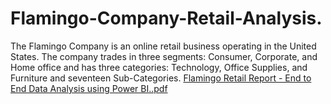 # Flamingo-Company-Retail-Analysis.
The Flamingo Company is an online retail business operating in the United States. The company trades in three segments: Consumer, Corporate, and Home office and has three categories: Technology, Office Supplies, and Furniture and seventeen Sub-Categories.
[Flamingo Retail Report - End to End Data Analysis using Power BI..pdf](https://github.com/RichAero/Flamingo-Company-Retail-Analysis./files/14935985/Flamingo.Retail.Report.-.End.to.End.Data.Analysis.using.Power.BI.pdf)
